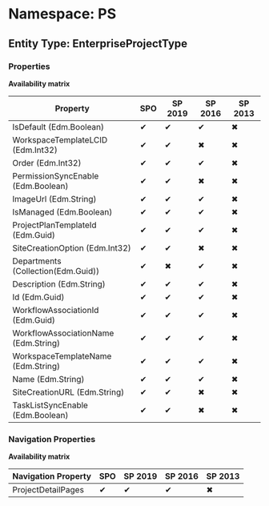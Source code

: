 # Namespace: PS
## Entity Type: EnterpriseProjectType

### Properties

**Availability matrix**

Property | SPO | SP 2019 | SP 2016 | SP 2013
----------|-----|---------|---------|--------
IsDefault (Edm.Boolean) | ✔ | ✔ | ✔ | ✖
WorkspaceTemplateLCID (Edm.Int32) | ✔ | ✔ | ✖ | ✖
Order (Edm.Int32) | ✔ | ✔ | ✔ | ✖
PermissionSyncEnable (Edm.Boolean) | ✔ | ✔ | ✖ | ✖
ImageUrl (Edm.String) | ✔ | ✔ | ✔ | ✖
IsManaged (Edm.Boolean) | ✔ | ✔ | ✔ | ✖
ProjectPlanTemplateId (Edm.Guid) | ✔ | ✔ | ✔ | ✖
SiteCreationOption (Edm.Int32) | ✔ | ✔ | ✖ | ✖
Departments (Collection(Edm.Guid)) | ✔ | ✖ | ✔ | ✖
Description (Edm.String) | ✔ | ✔ | ✔ | ✖
Id (Edm.Guid) | ✔ | ✔ | ✔ | ✖
WorkflowAssociationId (Edm.Guid) | ✔ | ✔ | ✔ | ✖
WorkflowAssociationName (Edm.String) | ✔ | ✔ | ✔ | ✖
WorkspaceTemplateName (Edm.String) | ✔ | ✔ | ✔ | ✖
Name (Edm.String) | ✔ | ✔ | ✔ | ✖
SiteCreationURL (Edm.String) | ✔ | ✔ | ✖ | ✖
TaskListSyncEnable (Edm.Boolean) | ✔ | ✔ | ✖ | ✖

### Navigation Properties

**Availability matrix**

Navigation Property | SPO | SP 2019 | SP 2016 | SP 2013
----------|-----|---------|---------|--------
ProjectDetailPages | ✔ | ✔ | ✔ | ✖
